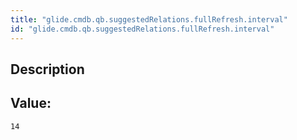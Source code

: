```yaml
---
title: "glide.cmdb.qb.suggestedRelations.fullRefresh.interval"
id: "glide.cmdb.qb.suggestedRelations.fullRefresh.interval"
---
```

## Description



## Value: 
```
14
```